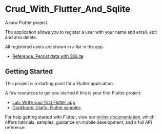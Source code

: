 # Crud_With_Flutter_And_Sqlite

A new Flutter project.

The application allows you to register a user with your name and email, edit and also delete.

All registered users are shown in a list in the app.

- [Reference: Persist data with SQLite](https://docs.flutter.dev/cookbook/persistence/sqlite)

## Getting Started

This project is a starting point for a Flutter application.

A few resources to get you started if this is your first Flutter project:

- [Lab: Write your first Flutter app](https://flutter.dev/docs/get-started/codelab)
- [Cookbook: Useful Flutter samples](https://flutter.dev/docs/cookbook)

For help getting started with Flutter, view our
[online documentation](https://flutter.dev/docs), which offers tutorials,
samples, guidance on mobile development, and a full API reference.
